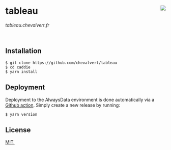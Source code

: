 # tableau [<img src="https://github.com/chevalvert.png?size=100" align="right">](http://chevalvert.fr/)
_tableau.chevalvert.fr_

<br>

## Installation

```console
$ git clone https://github.com/chevalvert/tableau
$ cd caddie
$ yarn install
```

## Deployment
Deployment to the AlwaysData environment is done automatically via a [Github action](.github/workflows/deploy-alwaysdata.yml). Simply create a new release by running:

```console
$ yarn version
```


## License

[MIT.](https://tldrlegal.com/license/mit-license)

